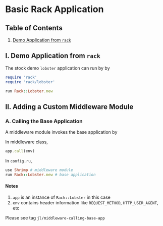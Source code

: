 # Basic Rack Application

## Table of Contents

1. [Demo Application from `rack`](#i-demo-application-from-rack)

## I. Demo Application from `rack`

The stock demo `lobster` application can run by by

```ruby
require 'rack'
require 'rack/lobster'

run Rack::Lobster.new
```

## II. Adding a Custom Middleware Module

### A. Calling the Base Application

A middleware module invokes the base application by

In middleware class,

```ruby
app.call(env)
```

In `config.ru`,

```ruby
use Shrimp # middleware module
run Rack::Lobster.new # base application
```

#### Notes

1. `app` is an instance of `Rack::Lobster` in this case
2. `env` contains header information like `REQUEST_METHOD`, `HTTP_USER_AGENT`,
etc

Please see tag `jl/middleware-calling-base-app`
